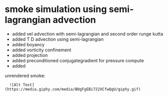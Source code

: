 # smoke simulation using semi-lagrangian advection # 
- added vel advection with semi-lagrangian and second order runge kutta
- added T D advection using semi-lagrangian
- added boyancy
- added vorticity confinement
- added projection
- added preconditioned conjugategradient for pressure compute
- added 

unrendered smoke:

      ![Alt Text](https://media.giphy.com/media/B0gFgEBi722XCfwQgU/giphy.gif)
